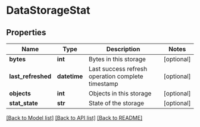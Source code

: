 # DataStorageStat

## Properties
Name | Type | Description | Notes
------------ | ------------- | ------------- | -------------
**bytes** | **int** | Bytes in this storage | [optional] 
**last_refreshed** | **datetime** | Last success refresh operation complete timestamp | [optional] 
**objects** | **int** | Objects in this storage | [optional] 
**stat_state** | **str** | State of the storage | [optional] 

[[Back to Model list]](../README.md#documentation-for-models) [[Back to API list]](../README.md#documentation-for-api-endpoints) [[Back to README]](../README.md)


